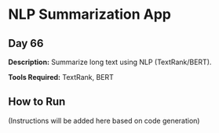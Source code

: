 # NLP Summarization App

## Day 66

**Description:** Summarize long text using NLP (TextRank/BERT).

**Tools Required:** TextRank, BERT

## How to Run

(Instructions will be added here based on code generation)
